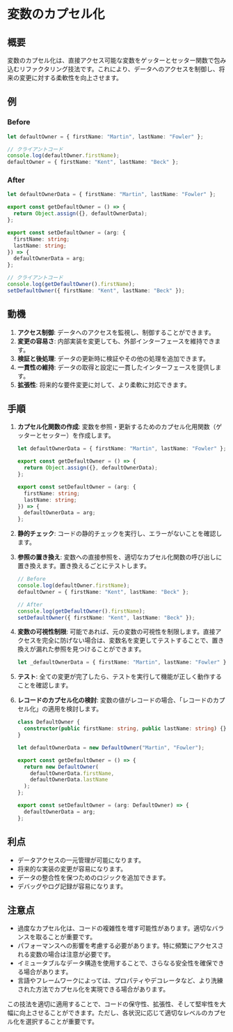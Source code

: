 # 変数のカプセル化

## 概要

変数のカプセル化は、直接アクセス可能な変数をゲッターとセッター関数で包み込むリファクタリング技法です。これにより、データへのアクセスを制御し、将来の変更に対する柔軟性を向上させます。

## 例

### Before

```typescript
let defaultOwner = { firstName: "Martin", lastName: "Fowler" };

// クライアントコード
console.log(defaultOwner.firstName);
defaultOwner = { firstName: "Kent", lastName: "Beck" };
```

### After

```typescript
let defaultOwnerData = { firstName: "Martin", lastName: "Fowler" };

export const getDefaultOwner = () => {
  return Object.assign({}, defaultOwnerData);
};

export const setDefaultOwner = (arg: {
  firstName: string;
  lastName: string;
}) => {
  defaultOwnerData = arg;
};

// クライアントコード
console.log(getDefaultOwner().firstName);
setDefaultOwner({ firstName: "Kent", lastName: "Beck" });
```

## 動機

1. **アクセス制御**: データへのアクセスを監視し、制御することができます。
2. **変更の容易さ**: 内部実装を変更しても、外部インターフェースを維持できます。
3. **検証と後処理**: データの更新時に検証やその他の処理を追加できます。
4. **一貫性の維持**: データの取得と設定に一貫したインターフェースを提供します。
5. **拡張性**: 将来的な要件変更に対して、より柔軟に対応できます。

## 手順

1. **カプセル化関数の作成**:
   変数を参照・更新するためのカプセル化用関数（ゲッターとセッター）を作成します。

   ```typescript
   let defaultOwnerData = { firstName: "Martin", lastName: "Fowler" };

   export const getDefaultOwner = () => {
     return Object.assign({}, defaultOwnerData);
   };

   export const setDefaultOwner = (arg: {
     firstName: string;
     lastName: string;
   }) => {
     defaultOwnerData = arg;
   };
   ```

2. **静的チェック**:
   コードの静的チェックを実行し、エラーがないことを確認します。

3. **参照の置き換え**:
   変数への直接参照を、適切なカプセル化関数の呼び出しに置き換えます。置き換えるごとにテストします。

   ```typescript
   // Before
   console.log(defaultOwner.firstName);
   defaultOwner = { firstName: "Kent", lastName: "Beck" };

   // After
   console.log(getDefaultOwner().firstName);
   setDefaultOwner({ firstName: "Kent", lastName: "Beck" });
   ```

4. **変数の可視性制限**:
   可能であれば、元の変数の可視性を制限します。直接アクセスを完全に防げない場合は、変数名を変更してテストすることで、置き換えが漏れた参照を見つけることができます。

   ```typescript
   let _defaultOwnerData = { firstName: "Martin", lastName: "Fowler" };
   ```

5. **テスト**:
   全ての変更が完了したら、テストを実行して機能が正しく動作することを確認します。

6. **レコードのカプセル化の検討**:
   変数の値がレコードの場合、「レコードのカプセル化」の適用を検討します。

   ```typescript
   class DefaultOwner {
     constructor(public firstName: string, public lastName: string) {}
   }

   let defaultOwnerData = new DefaultOwner("Martin", "Fowler");

   export const getDefaultOwner = () => {
     return new DefaultOwner(
       defaultOwnerData.firstName,
       defaultOwnerData.lastName
     );
   };

   export const setDefaultOwner = (arg: DefaultOwner) => {
     defaultOwnerData = arg;
   };
   ```

## 利点

- データアクセスの一元管理が可能になります。
- 将来的な実装の変更が容易になります。
- データの整合性を保つためのロジックを追加できます。
- デバッグやログ記録が容易になります。

## 注意点

- 過度なカプセル化は、コードの複雑性を増す可能性があります。適切なバランスを取ることが重要です。
- パフォーマンスへの影響を考慮する必要があります。特に頻繁にアクセスされる変数の場合は注意が必要です。
- イミュータブルなデータ構造を使用することで、さらなる安全性を確保できる場合があります。
- 言語やフレームワークによっては、プロパティやデコレータなど、より洗練された方法でカプセル化を実現できる場合があります。

この技法を適切に適用することで、コードの保守性、拡張性、そして堅牢性を大幅に向上させることができます。ただし、各状況に応じて適切なレベルのカプセル化を選択することが重要です。
